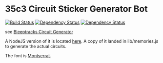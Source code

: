 # 35c3 Circuit Sticker Generator Bot

[![Build Status](https://travis-ci.com/EdJoPaTo/35c3-circuit-sticker-bot.svg?branch=master)](https://travis-ci.com/EdJoPaTo/35c3-circuit-sticker-bot)
[![Dependency Status](https://david-dm.org/EdJoPaTo/35c3-circuit-sticker-bot/status.svg)](https://david-dm.org/EdJoPaTo/35c3-circuit-sticker-bot)
[![Dependency Status](https://david-dm.org/EdJoPaTo/35c3-circuit-sticker-bot/dev-status.svg)](https://david-dm.org/EdJoPaTo/35c3-circuit-sticker-bot?type=dev)

see [Bleeptracks Circuit Generator](https://35c3.bleeptrack.de)

A NodeJS version of it is located [here](https://github.com/EdJoPaTo/35c3-circuit-generator/tree/nodejs). A copy of it landed in lib/memories.js to generate the actual circuits.

The font is [Montserrat](https://github.com/JulietaUla/Montserrat/releases).
